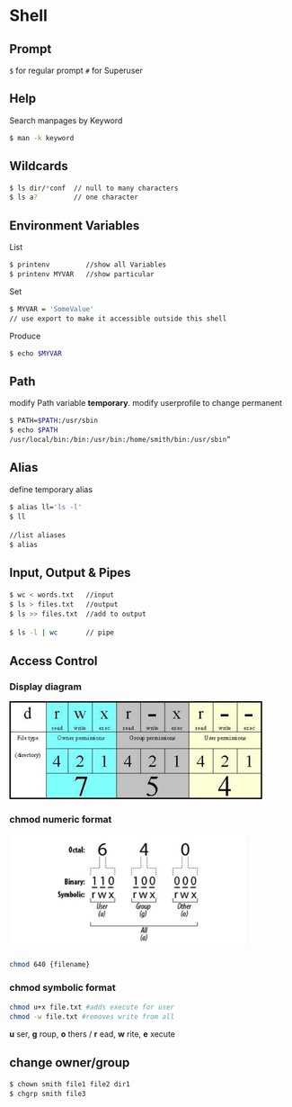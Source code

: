 # Shell

## Prompt

`$` for regular prompt
`#` for Superuser

## Help

Search manpages by Keyword
```bash
$ man -k keyword
```

## Wildcards

```bash
$ ls dir/*conf  // null to many characters
$ ls a?         // one character

```



## Environment Variables


List

```bash
$ printenv         //show all Variables
$ printenv MYVAR   //show particular
```


Set

```bash
$ MYVAR = 'SomeValue'
// use export to make it accessible outside this shell
```

Produce

```bash
$ echo $MYVAR

```

## Path

modify Path variable **temporary**. modify userprofile to change permanent
```bash
$ PATH=$PATH:/usr/sbin
$ echo $PATH
/usr/local/bin:/bin:/usr/bin:/home/smith/bin:/usr/sbin”
```

## Alias

define temporary alias
```bash
$ alias ll='ls -l'
$ ll

//list aliases
$ alias
```

## Input, Output & Pipes

```bash
$ wc < words.txt   //input
$ ls > files.txt   //output
$ ls >> files.txt  //add to output

$ ls -l | wc       // pipe
```




## Access Control

### Display diagram

![](chmod.jpg)

### chmod numeric format

![](acl.png)

```bash
chmod 640 {filename}
```

### chmod symbolic format

```bash
chmod u+x file.txt #adds execute for user
chmod -w file.txt #removes write from all
```

**u** ser, **g** roup, **o** thers / **r** ead, **w** rite, **e** xecute

## change owner/group

```bash
$ chown smith file1 file2 dir1
$ chgrp smith file3

```
